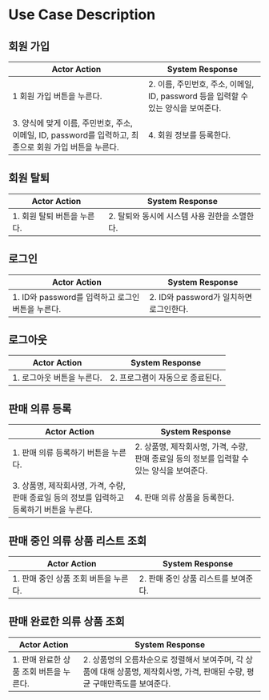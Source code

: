 # Use Case Description   

## 회원 가입
|Actor Action|System Response|
|------|---|
|1 회원 가입 버튼을 누른다.|2. 이름, 주민번호, 주소, 이메일, ID, password 등을 입력할 수 있는 양식을 보여준다.|
|3. 양식에 맞게 이름, 주민번호, 주소, 이메일, ID, password를 입력하고, 최종으로 회원 가입 버튼을 누른다.|4. 회원 정보를 등록한다.|

## 회원 탈퇴
|Actor Action|System Response|
|------|---|
|1. 회원 탈퇴 버튼을 누른다.|2. 탈퇴와 동시에 시스템 사용 권한을 소멸한다.|

## 로그인
|Actor Action|System Response|
|------|---|
|1. ID와 password를 입력하고 로그인 버튼을 누른다.|2. ID와 password가 일치하면 로그인한다.|

## 로그아웃
|Actor Action|System Response|
|------|---|
|1. 로그아웃 버튼을 누른다.|2. 프로그램이 자동으로 종료된다.|

## 판매 의류 등록
|Actor Action|System Response|
|------|---|
|1. 판매 의류 등록하기 버튼을 누른다.|2. 상품명, 제작회사명, 가격, 수량, 판매 종료일 등의 정보를 입력할 수 있는 양식을 보여준다.|
|3. 상품명, 제작회사명, 가격, 수량, 판매 종료일 등의 정보를 입력하고 등록하기 버튼을 누른다.|4. 판매 의류 상품을 등록한다.|

## 판매 중인 의류 상품 리스트 조회
|Actor Action|System Response|
|------|---|
|1. 판매 중인 상품 조회 버튼을 누른다.|2. 판매 중인 상품 리스트를 보여준다.|

## 판매 완료한 의류 상품 조회
|Actor Action|System Response|
|------|---|
|1. 판매 완료한 상품 조회 버튼을 누른다.|2. 상품명의 오름차순으로 정렬해서 보여주며, 각 상품에 대해 상품명, 제작회사명, 가격, 판매된 수량, 평균 구매만족도를 보여준다.|